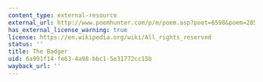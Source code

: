 ```yaml
---
content_type: external-resource
external_url: http://www.poemhunter.com/p/m/poem.asp?poet=6598&poem=28515
has_external_license_warning: true
license: https://en.wikipedia.org/wiki/All_rights_reserved
status: ''
title: The Badger
uid: 6a991f14-fe63-4a98-bbc1-5e31772cc15b
wayback_url: ''
---
```


